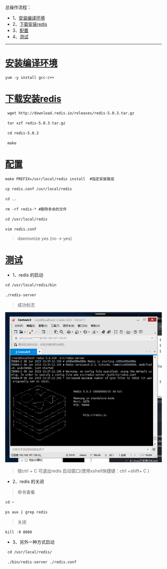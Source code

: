 总操作流程：
- 1、[安装编译环境](#Linux-01)
- 2、[下载安装redis](#Linux-02)
- 3、[配置](#Linux-03)
- 4、[测试](#Linux-04)

***

# <a name="Linux-01" href="#" >安装编译环境</a>

```
yum -y install gcc-c++
```

# <a name="Linux-02" href="#" >下载安装redis</a>
```
 wget http://download.redis.io/releases/redis-5.0.3.tar.gz

 tar xzf redis-5.0.3.tar.gz

 cd redis-5.0.3

 make

 ```

# <a name="Linux-03" href="#" >配置</a>

``` 
make PREFIX=/usr/local/redis install  #指定安装路径

cp redis.conf /usr/local/redis

cd ..

rm -rf redis-* #删除多余的文件

cd /usr/local/redis

vim redis.conf
```

>daemonize yes (no -> yes)


# <a name="Linux-04" href="#" >测试</a>
- 1、redis 的启动 
 ```
 cd /usr/local/redis/bin

 ./redis-server

 ```
>成功标志

![](image/10-1.png)

> 按ctrl + C 可退出redis 启动窗口(使用xshell快捷键：ctrl +shift+ C )

- 2、redis 的关闭

> 命令查看

```
cd ~

ps aux | grep redis
```

> 关闭
```
kill -9 8088
```

- 3、另外一种方式启动

```
 cd /usr/local/redis/
 
 ./bin/redis-server ./redis.conf
```